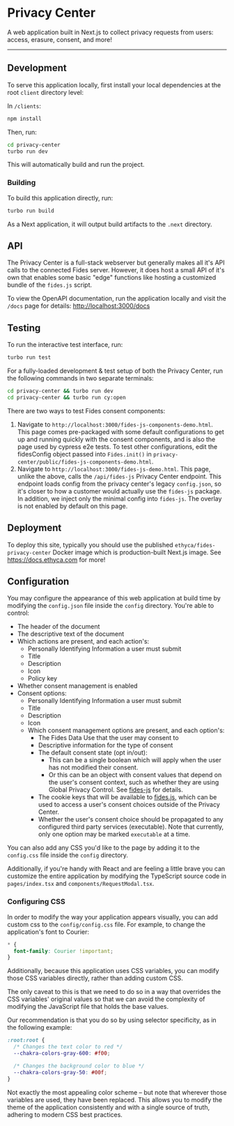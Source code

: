 # Privacy Center

A web application built in Next.js to collect privacy requests from users: access, erasure, consent, and more!

---

## Development

To serve this application locally, first install your local dependencies at the root `client` directory level:

In `/clients`:

```bash
npm install
```

Then, run:

```bash
cd privacy-center
turbo run dev
```

This will automatically build and run the project.

### Building

To build this application directly, run:

```bash
turbo run build
```

As a Next application, it will output build artifacts to the `.next` directory.

## API

The Privacy Center is a full-stack webserver but generally makes all it's API calls to the connected Fides server. However, it does host a small API of it's own that enables some basic "edge" functions like hosting a customized bundle of the `fides.js` script.

To view the OpenAPI documentation, run the application locally and visit the `/docs` page for details: <http://localhost:3000/docs>

## Testing

To run the interactive test interface, run:

```bash
turbo run test
```

For a fully-loaded development & test setup of both the Privacy Center, run the following commands in two separate terminals:

```bash
cd privacy-center && turbo run dev
cd privacy-center && turbo run cy:open
```

There are two ways to test Fides consent components:

1. Navigate to `http://localhost:3000/fides-js-components-demo.html`. This page comes pre-packaged with some default configurations to get up and running quickly with the consent components, and is also the page used by cypress e2e tests. To test other configurations, edit the fidesConfig object passed into `Fides.init()` in `privacy-center/public/fides-js-components-demo.html`.
2. Navigate to `http://localhost:3000/fides-js-demo.html`. This page, unlike the above, calls the `/api/fides-js` Privacy Center endpoint. This endpoint loads config from the privacy center's legacy `config.json`, so it's closer to how a customer would actually use the `fides-js` package. In addition, we inject only the minimal config into `fides-js`. The overlay is not enabled by default on this page.

## Deployment

To deploy this site, typically you should use the published `ethyca/fides-privacy-center` Docker image which is production-built Next.js image. See <https://docs.ethyca.com> for more!

## Configuration

You may configure the appearance of this web application at build time by modifying the `config.json` file inside the `config` directory. You're able to control:

- The header of the document
- The descriptive text of the document
- Which actions are present, and each action's:
  - Personally Identifying Information a user must submit
  - Title
  - Description
  - Icon
  - Policy key
- Whether consent management is enabled
- Consent options:
  - Personally Identifying Information a user must submit
  - Title
  - Description
  - Icon
  - Which consent management options are present, and each option's:
    - The Fides Data Use that the user may consent to
    - Descriptive information for the type of consent
    - The default consent state (opt in/out):
      - This can be a single boolean which will apply when the user has not modified their consent.
      - Or this can be an object with consent values that depend on the user's consent context, such as whether they are using Global Privacy Control. See [fides-js](../packages/fides-js/README.md#consent-context) for details.
    - The cookie keys that will be available to
      [fides.js](../packages/fides-js/README.md), which can be used to access a user's consent choices outside of the Privacy Center.
    - Whether the user's consent choice should be propagated to any configured third party services (executable). Note that currently, only one option may be marked `executable` at a time.

You can also add any CSS you'd like to the page by adding it to the `config.css` file inside the `config` directory.

Additionally, if you're handy with React and are feeling a little brave you can customize the entire application by modifying the TypeScript source code in `pages/index.tsx` and `components/RequestModal.tsx`.

### Configuring CSS

In order to modify the way your application appears visually, you can add custom css to the `config/config.css` file. For example, to change the application's font to Courier:

```css
* {
  font-family: Courier !important;
}
```

Additionally, because this application uses CSS variables, you can modify those CSS variables directly, rather than adding custom CSS.

The only caveat to this is that we need to do so in a way that overrides the CSS variables' original values so that we can avoid the complexity of modifying the JavaScript file that holds the base values.

Our recommendation is that you do so by using selector specificity, as in the following example:

```css
:root:root {
  /* Changes the text color to red */
  --chakra-colors-gray-600: #f00;

  /* Changes the background color to blue */
  --chakra-colors-gray-50: #00f;
}
```

Not exactly the most appealing color scheme – but note that wherever those variables are used, they have been replaced. This allows you to modify the theme of the application consistently and with a single source of truth, adhering to modern CSS best practices.
